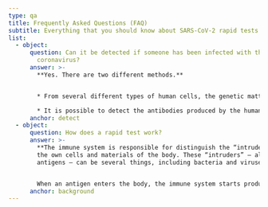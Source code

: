```yaml
---
type: qa
title: Frequently Asked Questions (FAQ)
subtitle: Everything that you should know about SARS-CoV-2 rapid tests
list:
  - object:
      question: Can it be detected if someone has been infected with the novel
        coronavirus?
      answer: >-
        **Yes. There are two different methods.**


        * From several different types of human cells, the genetic matter (RNA) of the virus can be detected. This method is called PCR test (Polymerase Chain Reaction test). Obviously, it is impossible to spot the genetic matter of one single virus, but it is possible to detect multiple copies of it – the chain reaction is performed for producing the necessary amount of genetic matter.

        * It is possible to detect the antibodies produced by the human body to the novel coronavirus. This method is called serological test, immunochromatography test, or rapid test – where the name refers to the fact that the assay can be done in 15 minutes.
      anchor: detect
  - object:
      question: How does a rapid test work?
      answer: >-
        **The immune system is responsible for distinguish the “intruders” from
        the own cells and materials of the body. These “intruders” – also called
        antigens – can be several things, including bacteria and viruses.**


        When an antigen enters the body, the immune system starts producing multiple kinds of materials which are capable to fight off the bacteria and viruses (and the disease caused by them). These materials are called antibodies. This is happening in case of the novel coronavirus, too. There are antibodies which appear in the body only if the immune system meets a particular pathogen. The rapid tests thus detect the presence the antibodies which are produced only if the novel coronavirus is present in the body.
      anchor: background
---
```

